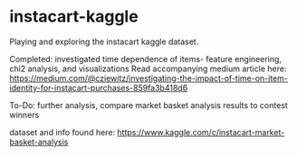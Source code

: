 # instacart-kaggle
Playing and exploring the instacart kaggle dataset. 

Completed: 
investigated time dependence of items- feature engineering, chi2 analysis, and visualizations
Read accompanying medium article here: https://medium.com/@cziewitz/investigating-the-impact-of-time-on-item-identity-for-instacart-purchases-859fa3b418d6

To-Do:
further analysis, compare market basket analysis results to contest winners

dataset and info found here: https://www.kaggle.com/c/instacart-market-basket-analysis

